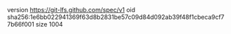 version https://git-lfs.github.com/spec/v1
oid sha256:1e6bb022941369f63d8b2831be57c09d84d092ab39f48f1cbeca9cf77b66f001
size 1004
